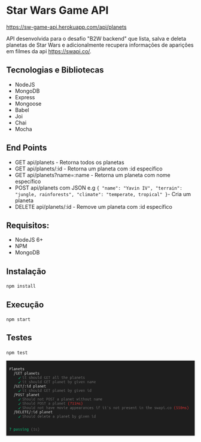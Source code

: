 # Star Wars Game API

https://sw-game-api.herokuapp.com/api/planets

API desenvolvida para o desafio "B2W backend" que lista, salva e deleta planetas de Star Wars e adicionalmente recupera informações de aparições em filmes da api https://swapi.co/.

## Tecnologias e Bibliotecas

- NodeJS
- MongoDB
- Express
- Mongoose
- Babel
- Joi
- Chai
- Mocha

## End Points

- GET api/planets - Retorna todos os planetas
- GET api/planets/:id - Retorna um planeta com :id específico
- GET api/planets?name=:name - Retorna um planeta com nome específico
- POST api/planets com JSON e.g `{
    "name": "Yavin IV",
    "terrain": "jungle, rainforests",
    "climate": "temperate, tropical"
}`- Cria um planeta
- DELETE api/planets/:id - Remove um planeta com :id específico
 
## Requisitos:
 - NodeJS 6+
 - NPM
 - MongoDB

## Instalação

`npm install`

## Execução
`npm start`

## Testes

`npm test`

![alt text](https://github.com/vyniciuspontes/sw-game-api/blob/master/images/tests.png?raw=true)

